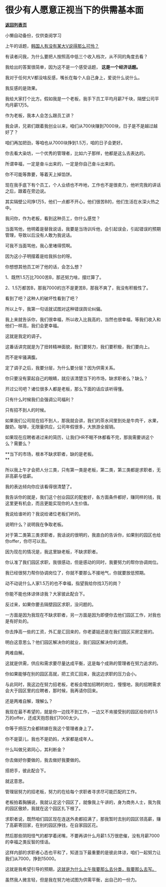 # 很少有人愿意正视当下的供需基本面

[**返回列表页**](/gzh/记忆承载3)

小懒自动备份，仅供查阅学习

上午的话题，[韩国人有没有某大V说得那么可怜？](http://mp.weixin.qq.com/s?__biz=MzU0MjYwNDU2Mw==&mid=2247511922&idx=1&sn=c8b94891922241c2af0a91d3f3ba2ed8&chksm=fb1ac30ecc6d4a189a45076a7ec7e4c87231347496801ae59ec8e27ff6e187157c4ded115c00&scene=21#wechat_redirect)  

有读者问我，为什么要把人按照高中低三个收入档次，从不同的角度去看？

我给出的答案很简单，因为这不是一个感受话题， **这是一个经济话题。**  

我对于任何大V都没啥反感，嘴长在每个人自己身上，爱说什么说什么。  

我反感的是效果。  

我给大家打个比方。假如我是一个老板，我手下员工平均月薪7千块，隔壁公司平均月薪1万5。

作为老板，我本人会怎么跟员工讲？  

我会讲，兄弟们跟着我创业以来，咱们从700块赚到7000块，日子是不是越过越好了？

咱们再加把劲，等咱也从7000块挣到1.5万，咱的日子会更好。  

你去看大染坊，一个优秀的管理者，比如六子那样，他都是这么去表达的。  

所谓幸福，一定是奋斗出来的，一定是你自己奋斗出来的。

你不可能等靠要，等着天上掉馅饼。  

现在我手底下有个员工，个人业绩也不咋地，工作也不是很卖力，他听完我的讲话之后，跟着在旁边说。  

其实隔壁公司挣1万5，他们一点都不开心，他们很苦B的，他们生活在水深火热之中。  

我问你，作为老板，看到这种员工，你什么感觉？

当面骂他，他明着是替我说话，我要是当场训斥他，会引起误会，引起错误的预期管理，导致以后没有人敢为我说话。

可我不当面骂他，我心里堵得慌啊。  

因为这小子明摆着是给我拆台的呀。  

你想想其他员工听了他的话，会怎么想？

1、既然1.5万比7000苦B，那还努力啥，摆烂算了。

2、1.5万都苦B，那我7000的岂不是更苦B，那我不爽了，我没有积极性了。

看到了吧？这种人的破坏性看到了吧？

所以上午，我第一句话就试图对这种错误舆论纠偏。  

我上来就告诉你，我们很幸福，所以收入比我高的，当然也很幸福，等我们收入和他们一样高，我们会更幸福。

这就是我定的调子。  

这番话讲完就是为了扭转精神面貌，我们要努力，我们要积极，我们要向上。  

而不是牢骚满腹。

定了调子之后，我要分层，为什么要分层？因为供需关系。  

你只要没有蒙起自己的眼睛，就应该清楚当下的市场，缺求职者么？缺么？

开过公司吧？诸位很多人都是老板，那么下面的话应该听得懂。

只有什么时候我们会强调公司福利？  

只有招不到人的时候。

如果我们公司现在招不到人，那我就会讲，我们的茶水间里到处是牛肉干，水果，酸奶，咖啡，无限量供应，公司年假很多，大旅游全报销。

如果现在应聘者递过来的简历，让我们HR不眠不休都看不完，那我需要讲这个么？需要么？  

 **当下的市场，根本不缺求职者，缺的是老板。  
**

所以我上午才会把人分三类，只有第一类是老板，第二类，第三类都是求职者，无非高薪与低薪。  

我的表达倾向你应该看得很清楚了。  

我告诉你的就是，我们这个创业园区的配套好，各方面条件都好，赚同样的钱，我这里更有机会，而且更能实现你的人生价值。  

我说给谁听的？我说给诸位老板们听的。  

说明什么？说明我在争取老板。  

对于第二类第三类求职者，我话说的很明的，我直白的告诉你，如果别的园区也给你offer，你尽可以去。  

因为现在的情况是，我这里缺老板，不缺求职者。  

你认准了我们园区求职，我很感动，但是感动的同时，我要努力的帮你协调岗位。

我已经很努力帮你协调岗位了，你就不要那么不接地气，你就要放低预期。  

动不动说什么人家1.5万的也不幸福，指望我给你找3万的岗？

你能不能也体谅体谅我？大家彼此配合下。

反过来，如果你要去隔壁园区求职，没问题的。  

一方面是因为我现在不缺求职者，另一方面是因为即便你去他们园区工作，对我也是有好处的。  

你去挣高一些的工资，外汇是汇回来的，你老婆娃还是在我们园区买房定居的。

明白这意思么？他们园区解决你的就业，我们园区解决你的消费。  

两难自解。  

这就是供需，供应和需求要尽量达成平衡，这是每个成熟的管理者在努力追求的。  

你如果能够在别的园区高就，把工资汇回来，我这边求职的压力会小。  

与此同时，我这边在努力招老板，老板会增加招聘的岗位，慢慢地，我的招聘需求会大于园区里的应聘者，那时候，我再请你回来。

还是两难自解，理解么？  

我现在最不希望的，就是你一边找不到工作，一边又不肯接受别的园区给你的1.5万的offer，还成天抱怨我们7000太少。  

你等于把压力全都转嫁在我这个管理者身上了。  

你不是婴儿，我也不是奶妈，大家都是成年人。  

什么叫做兄弟同心，其利断金？

你去做好你要做的，我去做好我要做的。

搭把手，彼此配合下。  

就这意思。

管理层努力的招老板，努力的在给每个求职者寻求尽可能匹配的工作。  

老板拍着胸脯说，我就认定这个园区了，就像我上午讲的，身为商务人士，我为我的园区傲娇，我就在这个园区扎下根了。

求职者说，既然咱们园区现在连送外卖都招满了，那我暂时去别的园区领高薪，赚了高薪寄回家，在别的园区挣钱，在自家园区花。  

然后那些阴阳怪气的都学着闭嘴，不要再讲什么月薪1.5万很悲催，没有月薪7000的幸福之类反智的怪话。  

这样内部的求职者心态也平和了，知道当下最重要的是彼此体谅，咱们一起努力让我们从7000，挣到15000。  

这就是我希望引导的预期，[这就是为什么上午我要那么去分类，我要那么去写。](http://mp.weixin.qq.com/s?__biz=MzU0MjYwNDU2Mw==&mid=2247511922&idx=1&sn=c8b94891922241c2af0a91d3f3ba2ed8&chksm=fb1ac30ecc6d4a189a45076a7ec7e4c87231347496801ae59ec8e27ff6e187157c4ded115c00&scene=21#wechat_redirect)

虽然我人微言轻，但是我在努力地试图为供需平衡，出自己的一份力。

